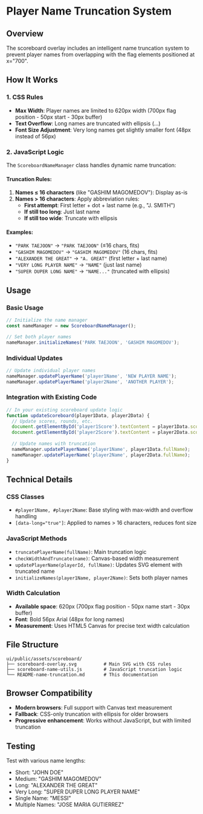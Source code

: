 # Player Name Truncation System

## Overview
The scoreboard overlay includes an intelligent name truncation system to prevent player names from overlapping with the flag elements positioned at x="700".

## How It Works

### 1. CSS Rules
- **Max Width**: Player names are limited to 620px width (700px flag position - 50px start - 30px buffer)
- **Text Overflow**: Long names are truncated with ellipsis (...)
- **Font Size Adjustment**: Very long names get slightly smaller font (48px instead of 56px)

### 2. JavaScript Logic
The `ScoreboardNameManager` class handles dynamic name truncation:

#### Truncation Rules:
1. **Names ≤ 16 characters** (like "GASHIM MAGOMEDOV"): Display as-is
2. **Names > 16 characters**: Apply abbreviation rules:
   - **First attempt**: First letter + dot + last name (e.g., "J. SMITH")
   - **If still too long**: Just last name
   - **If still too wide**: Truncate with ellipsis

#### Examples:
- `"PARK TAEJOON"` → `"PARK TAEJOON"` (≤16 chars, fits)
- `"GASHIM MAGOMEDOV"` → `"GASHIM MAGOMEDOV"` (16 chars, fits)
- `"ALEXANDER THE GREAT"` → `"A. GREAT"` (first letter + last name)
- `"VERY LONG PLAYER NAME"` → `"NAME"` (just last name)
- `"SUPER DUPER LONG NAME"` → `"NAME..."` (truncated with ellipsis)

## Usage

### Basic Usage
```javascript
// Initialize the name manager
const nameManager = new ScoreboardNameManager();

// Set both player names
nameManager.initializeNames('PARK TAEJOON', 'GASHIM MAGOMEDOV');
```

### Individual Updates
```javascript
// Update individual player names
nameManager.updatePlayerName('player1Name', 'NEW PLAYER NAME');
nameManager.updatePlayerName('player2Name', 'ANOTHER PLAYER');
```

### Integration with Existing Code
```javascript
// In your existing scoreboard update logic
function updateScoreboard(player1Data, player2Data) {
  // Update scores, rounds, etc.
  document.getElementById('player1Score').textContent = player1Data.score;
  document.getElementById('player2Score').textContent = player2Data.score;
  
  // Update names with truncation
  nameManager.updatePlayerName('player1Name', player1Data.fullName);
  nameManager.updatePlayerName('player2Name', player2Data.fullName);
}
```

## Technical Details

### CSS Classes
- `#player1Name, #player2Name`: Base styling with max-width and overflow handling
- `[data-long="true"]`: Applied to names > 16 characters, reduces font size

### JavaScript Methods
- `truncatePlayerName(fullName)`: Main truncation logic
- `checkWidthAndTruncate(name)`: Canvas-based width measurement
- `updatePlayerName(playerId, fullName)`: Updates SVG element with truncated name
- `initializeNames(player1Name, player2Name)`: Sets both player names

### Width Calculation
- **Available space**: 620px (700px flag position - 50px name start - 30px buffer)
- **Font**: Bold 56px Arial (48px for long names)
- **Measurement**: Uses HTML5 Canvas for precise text width calculation

## File Structure
```
ui/public/assets/scoreboard/
├── scoreboard-overlay.svg          # Main SVG with CSS rules
├── scoreboard-name-utils.js        # JavaScript truncation logic
└── README-name-truncation.md       # This documentation
```

## Browser Compatibility
- **Modern browsers**: Full support with Canvas text measurement
- **Fallback**: CSS-only truncation with ellipsis for older browsers
- **Progressive enhancement**: Works without JavaScript, but with limited truncation

## Testing
Test with various name lengths:
- Short: "JOHN DOE"
- Medium: "GASHIM MAGOMEDOV" 
- Long: "ALEXANDER THE GREAT"
- Very Long: "SUPER DUPER LONG PLAYER NAME"
- Single Name: "MESSI"
- Multiple Names: "JOSE MARIA GUTIERREZ" 